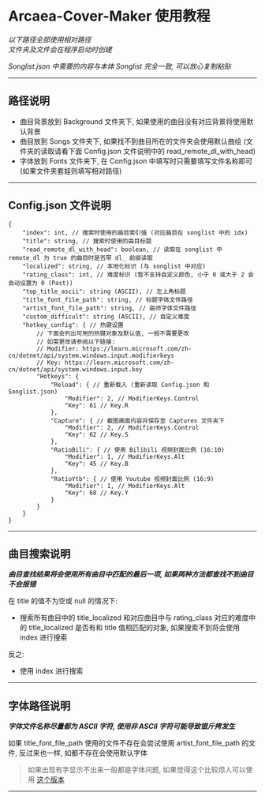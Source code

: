 **Arcaea-Cover-Maker 使用教程**  
=
*以下路径全部使用相对路径*  
*文件夹及文件会在程序启动时创建*

*Songlist.json 中需要的内容与本体 Songlist 完全一致, 可以放心复制粘贴*

---
路径说明
-
- 曲目背景放到 Background 文件夹下, 如果使用的曲目没有对应背景将使用默认背景
- 曲目放到 Songs 文件夹下, 如果找不到曲目所在的文件夹会使用默认曲绘 (文件夹的读取请看下面 Config.json 文件说明中的 read_remote_dl_with_head)
- 字体放到 Fonts 文件夹下, 在 Config.json 中填写时只需要填写文件名称即可 (如果文件夹套娃则填写相对路径)

---

Config.json 文件说明
-
~~~jsonc
{
    "index": int, // 搜索时使用的曲目索引值 (对应曲目在 songlist 中的 idx)
    "title": string, // 搜索时使用的曲目标题
    "read_remote_dl_with_head": boolean, // 读取在 songlist 中 remote_dl 为 true 的曲目时是否带 dl_ 前缀读取
    "localized": string, // 本地化标识 (与 songlist 中对应)
    "rating_class": int, // 难度标识 (暂不支持自定义颜色, 小于 0 或大于 2 会自动设置为 0 (Past))
    "top_title_ascii": string (ASCII), // 左上角标题
    "title_font_file_path": string, // 标题字体文件路径
    "artist_font_file_path": string, // 曲师字体文件路径
    "custom_difficult": string (ASCII), // 自定义难度
    "hotkey_config": { // 热键设置
        // 下面会列出可用的热键对象及默认值, 一般不需要更改
        // 如需更改请参阅以下链接:
        // Modifier: https://learn.microsoft.com/zh-cn/dotnet/api/system.windows.input.modifierkeys
        // Key: https://learn.microsoft.com/zh-cn/dotnet/api/system.windows.input.key
        "Hotkeys": {
            "Reload": { // 重新载入 (重新读取 Config.json 和 Songlist.json)
                "Modifier": 2, // ModifierKeys.Control
                "Key": 61 // Key.R
            },
            "Capture": { // 截图画面内容并保存至 Captures 文件夹下
                "Modifier": 2, // ModifierKeys.Control
                "Key": 62 // Key.S
            },
            "RatioBili": { // 使用 Bilibili 视频封面比例 (16:10)
                "Modifier": 1, // ModifierKeys.Alt
                "Key": 45 // Key.B
            },
            "RatioYtb": { // 使用 Youtube 视频封面比例 (16:9)
                "Modifier": 1, // ModifierKeys.Alt
                "Key": 68 // Key.Y
            }
        }
    }
}
~~~
---
曲目搜索说明
-

_**曲目查找结果将会使用所有曲目中匹配的最后一项, 如果两种方法都查找不到曲目不会报错**_ 

在 title 的值不为空或 null 的情况下:
- 搜索所有曲目中的 title_localized 和对应曲目中与 rating_class 对应的难度中的 title_localized 是否有和 title 值相匹配的对象, 如果搜索不到将会使用 index 进行搜索

反之:
- 使用 index 进行搜索

---
字体路径说明
-

_**字体文件名称尽量都为 ASCII 字符, 使用非 ASCII 字符可能导致锟斤拷发生**_

如果 title_font_file_path 使用的文件不存在会尝试使用 artist_font_file_path 的文件, 反过来也一样, 如都不存在会使用默认字体
> 如果出现有字显示不出来一般都是字体问题, 如果觉得这个比较烦人可以使用 [这个版本](https://github.com/LAM0578/Arcaea-Cover-Maker)

---